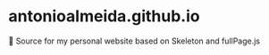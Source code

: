 # antonioalmeida.github.io
:bust_in_silhouette: Source for my personal website based on Skeleton and fullPage.js
